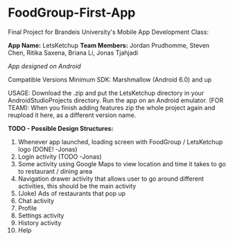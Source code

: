 # FoodGroup-First-App
Final Project for Brandeis University's Mobile App Development Class:

**App Name:** LetsKetchup
**Team Members:** Jordan Prudhomme, Steven Chen, Ritika Saxena, Briana Li, Jonas Tjahjadi 

*App designed on Android*

Compatible Versions Minimum SDK: Marshmallow (Android 6.0) and up

USAGE: Download the .zip and put the LetsKetchup directory in your AndroidStudioProjects directory. Run the app on an Android emulator. 
(FOR TEAM): When you finish adding features zip the whole project again and reupload it here, as a different version name.

__TODO - Possible Design Structures:__

1. Whenever app launched, loading screen with FoodGroup / LetsKetchup logo (DONE! -Jonas)
2. Login activity (TODO -Jonas)
3. Some activity using Google Maps to view location and time it takes to go to restaurant / dining area
4. Navigation drawer activity that allows user to go around different activities, this should be the main activity
5. (Joke) Ads of restaurants that pop up
6. Chat activity
7. Profile
8. Settings activity
9. History activity
10. Help
